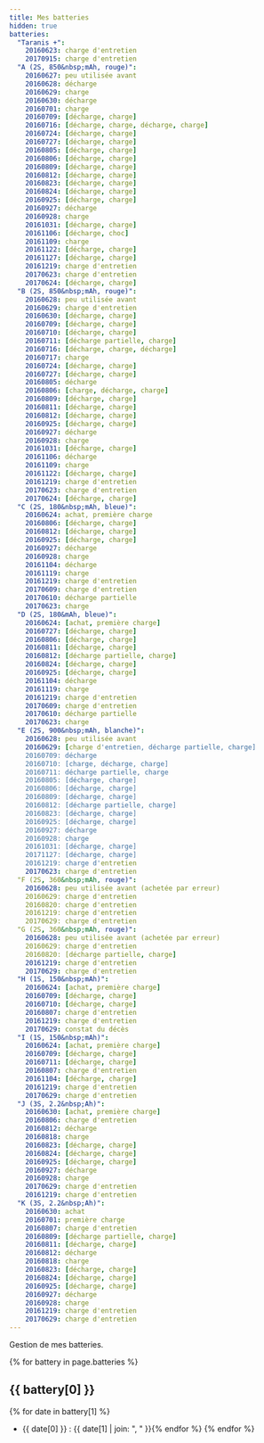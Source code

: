 ```yaml
---
title: Mes batteries
hidden: true
batteries:
  "Taranis +":
    20160623: charge d'entretien
    20170915: charge d'entretien
  "A (2S, 850&nbsp;mAh, rouge)":
    20160627: peu utilisée avant
    20160628: décharge
    20160629: charge
    20160630: décharge
    20160701: charge
    20160709: [décharge, charge]
    20160716: [décharge, charge, décharge, charge]
    20160724: [décharge, charge]
    20160727: [décharge, charge]
    20160805: [décharge, charge]
    20160806: [décharge, charge]
    20160809: [décharge, charge]
    20160812: [décharge, charge]
    20160823: [décharge, charge]
    20160824: [décharge, charge]
    20160925: [décharge, charge]
    20160927: décharge
    20160928: charge
    20161031: [décharge, charge]
    20161106: [décharge, choc]
    20161109: charge
    20161122: [décharge, charge]
    20161127: [décharge, charge]
    20161219: charge d'entretien
    20170623: charge d'entretien
    20170624: [décharge, charge]
  "B (2S, 850&nbsp;mAh, rouge)":
    20160628: peu utilisée avant
    20160629: charge d'entretien
    20160630: [décharge, charge]
    20160709: [décharge, charge]
    20160710: [décharge, charge]
    20160711: [décharge partielle, charge]
    20160716: [décharge, charge, décharge]
    20160717: charge
    20160724: [décharge, charge]
    20160727: [décharge, charge]
    20160805: décharge
    20160806: [charge, décharge, charge]
    20160809: [décharge, charge]
    20160811: [décharge, charge]
    20160812: [décharge, charge]
    20160925: [décharge, charge]
    20160927: décharge
    20160928: charge
    20161031: [décharge, charge]
    20161106: décharge
    20161109: charge
    20161122: [décharge, charge]
    20161219: charge d'entretien
    20170623: charge d'entretien
    20170624: [décharge, charge]
  "C (2S, 180&nbsp;mAh, bleue)":
    20160624: achat, première charge
    20160806: [décharge, charge]
    20160812: [décharge, charge]
    20160925: [décharge, charge]
    20160927: décharge
    20160928: charge
    20161104: décharge
    20161119: charge
    20161219: charge d'entretien
    20170609: charge d'entretien
    20170610: décharge partielle
    20170623: charge
  "D (2S, 180&mAh, bleue)":
    20160624: [achat, première charge]
    20160727: [décharge, charge]
    20160806: [décharge, charge]
    20160811: [décharge, charge]
    20160812: [décharge partielle, charge]
    20160824: [décharge, charge]
    20160925: [décharge, charge]
    20161104: décharge
    20161119: charge
    20161219: charge d'entretien
    20170609: charge d'entretien
    20170610: décharge partielle
    20170623: charge
  "E (2S, 900&nbsp;mAh, blanche)":
    20160628: peu utilisée avant
    20160629: [charge d'entretien, décharge partielle, charge]
    20160709: décharge
    20160710: [charge, décharge, charge]
    20160711: décharge partielle, charge
    20160805: [décharge, charge]
    20160806: [décharge, charge]
    20160809: [décharge, charge]
    20160812: [décharge partielle, charge]
    20160823: [décharge, charge]
    20160925: [décharge, charge]
    20160927: décharge
    20160928: charge
    20161031: [décharge, charge]
    20171127: [décharge, charge]
    20161219: charge d'entretien
    20170623: charge d'entretien
  "F (2S, 360&nbsp;mAh, rouge)":
    20160628: peu utilisée avant (achetée par erreur)
    20160629: charge d'entretien
    20160820: charge d'entretien
    20161219: charge d'entretien
    20170629: charge d'entretien
  "G (2S, 360&nbsp;mAh, rouge)":
    20160628: peu utilisée avant (achetée par erreur)
    20160629: charge d'entretien
    20160820: [décharge partielle, charge]
    20161219: charge d'entretien
    20170629: charge d'entretien
  "H (1S, 150&nbsp;mAh)":
    20160624: [achat, première charge]
    20160709: [décharge, charge]
    20160710: [décharge, charge]
    20160807: charge d'entretien
    20161219: charge d'entretien
    20170629: constat du décès
  "I (1S, 150&nbsp;mAh)":
    20160624: [achat, première charge]
    20160709: [décharge, charge]
    20160711: [décharge, charge]
    20160807: charge d'entretien
    20161104: [décharge, charge]
    20161219: charge d'entretien
    20170629: charge d'entretien
  "J (3S, 2.2&nbsp;Ah)":
    20160630: [achat, première charge]
    20160806: charge d'entretien
    20160812: décharge
    20160818: charge
    20160823: [décharge, charge]
    20160824: [décharge, charge]
    20160925: [décharge, charge]
    20160927: décharge
    20160928: charge
    20170629: charge d'entretien
    20161219: charge d'entretien
  "K (3S, 2.2&nbsp;Ah)":
    20160630: achat
    20160701: première charge
    20160807: charge d'entretien
    20160809: [décharge partielle, charge]
    20160811: [décharge, charge]
    20160812: décharge
    20160818: charge
    20160823: [décharge, charge]
    20160824: [décharge, charge]
    20160925: [décharge, charge]
    20160927: décharge
    20160928: charge
    20161219: charge d'entretien
    20170629: charge d'entretien
---
```

Gestion de mes batteries.

{% for battery in page.batteries %}
## {{ battery[0] }}
{% for date in battery[1] %}
- {{ date[0] }}&nbsp;: {{ date[1] | join: ", " }}{% endfor %}
{% endfor %}
